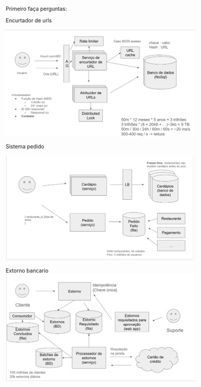 Primeiro faça perguntas:


Encurtador de urls


![alt text](image.png)

Sistema pedido

![alt text](image-1.png)

Extorno bancario
![alt text](image-2.png)